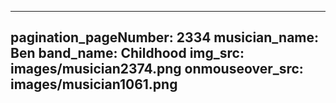 ------
pagination_pageNumber: 2334
musician_name: Ben
band_name: Childhood
img_src: images/musician2374.png
onmouseover_src: images/musician1061.png
------